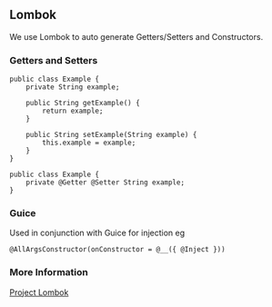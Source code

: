 
## Lombok

We use Lombok to auto generate Getters/Setters and Constructors.

### Getters and Setters

    public class Example {
        private String example;
        
        public String getExample() {
            return example;
        }
        
        public String setExample(String example) {
            this.example = example;
        }
    }

    public class Example {
        private @Getter @Setter String example;
    }

### Guice

Used in conjunction with Guice for injection eg

    @AllArgsConstructor(onConstructor = @__({ @Inject }))

### More Information

[Project Lombok](https://projectlombok.org)
